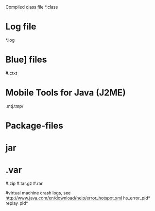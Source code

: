 Compiled class file
*.class

# Log file
*.log
# Blue] files
#.ctxt

# Mobile Tools for Java (J2ME)
.mtj.tmp/

# Package-files #
# jar
# .var
#.zip 
#.tar.gz
#.rar

#virtual machine crash logs, see http://www.java.com/en/download/help/error_hotspot.xml
hs_error_pid*
replay_pid*
